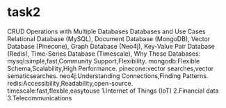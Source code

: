 # task2
CRUD Operations with Multiple Databases
Databases and Use Cases
Relational Database (MySQL),
Document Database (MongoDB),
Vector Database (Pinecone),
Graph Database (Neo4j),
Key-Value Pair Database (Redis),
Time-Series Database (Timescale),
                                Why These Databases:
                                mysql:simple,fast,Community Support,Flexibility.
                                mongodb:Flexible Schema,Scalability,High Performance.
                                pinecone:vector searches,vector sematicsearches.
                                neo4j:Understanding Connections,Finding Patterns.
                                redis:Accessibility,Readability,open-source.
                                timescale:fast,flexble,easytouse
                                                       1.Internet of Things (IoT)
                                                       2.Financial data
                                                       3.Telecommunications

